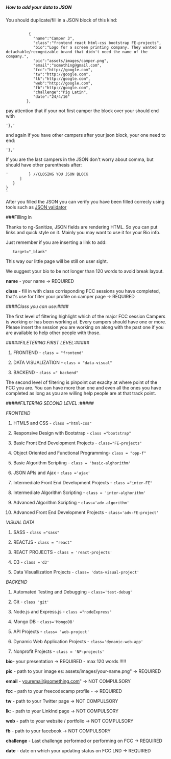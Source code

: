 ##### How to add your data to JSON


You should duplicate/fill in a JSON block of this kind:
```

          {
            "name":"Camper 3",
            "class":"frontend react html-css bootstrap FE-projects",
            "bio":"Logo for a screen printing company. They wanted a detachable/recognizable brand that didn't need the name of the company.",
            "pic":"assets/images/camper.png",
            "email":"something@gmail.com",
            "fcc":"http://google.com",
            "tw":"http://google.com",
            "lk":"http://google.com",
            "web":"http://google.com",
            "fb":"http://google.com",
            "challenge":"Pig Latin",
            "date":"24/4/16"
         },
```

pay attention that if your not first camper the block over your should end with

```
'},'
```

and again if you have other campers after your json block, your one need to end:

```
'},'
```

If you are the last campers in the JSON don't worry about comma, but should have other parenthesis after:

```
'         } //CLOSING YOU JSON BLOCK
      ]
   }
}
'
```
After you filled the JSON you can verify you have been filled correcly using tools such as [JSON validator](http://jsonlint.com/)

###Filling in

Thanks to ng-Sanitize, JSON fields are rendering HTML. So you can put links and quick style on it. Mainly you may want to use it for your Bio info.

Just remember if you are inserting a link to add:
 ```
    target="_blank"
 ```
 This way our little page will be still on user sight.
 
 We suggest your bio to be not longer than 120 words to avoid break layout. 

**name** - your name -> REQUIRED

**class** - fill in with class corrisponding FCC sessions you have completed, that's use for filter your profile on camper page -> REQUIRED

####*Class you can use:*####

The first level of filtering highlight which of the major FCC session Campers is working or has been working at. Every campers should have one or more. Please insert the session you are working on along with the past one if you are available to help other people with those.

#####*FILETERING FIRST LEVEL:*#####

1. FRONTEND -  `class = "frontend"`

2. DATA VISUALIZATION - `class = "data-visual"`

3. BACKEND - `class =" backend"`

The second level of filtering is pinpoint out exaclty at where point of the FCC you are. You can have more than one and even all the ones you have completed as long as you are willing help people are at that track point.

#####*FILTERING SECOND LEVEL :*#####

*FRONTEND*

1. HTML5 and CSS - `class ="html-css"`

2. Responsive Design with Bootstrap  - `class ="bootstrap"`

3. Basic Front End Development Projects - `class="FE-projects"`

4. Object Oriented and Functional Programming- `class = "opp-f"`

5. Basic Algorithm Scripting - `class = 'basic-alghorithm'`

6. JSON APIs and Ajax - `class ='ajax'`

7. Intermediate Front End Development Projects - `class ="inter-FE"`

8. Intermediate Algorithm Scripting - `class = 'inter-alghorithm'`

9. Advanced Algorithm Scripting - `class='adv-algorithm'`

10. Advanced Front End Development Projects - `class='adv-FE-project'`

*VISUAL DATA*

1. SASS - `class ="sass"`

2. REACTJS - `class = "react"`

3. REACT PROJECTS - `class = 'react-projects'`

4. D3 - `class ='d3'`

5. Data Visuallization Projects - `class= 'data-visual-project'`


*BACKEND*

1. Automated Testing and Debugging - `class='test-debug'`

2. Git - `class 'git'`

3. Node.js and Express.js - `class ="nodeExpress"`

4. Mongo DB - `class='MongoDB'`

5. API Projects - `class= 'web-project'`

6. Dynamic Web Application Projects - `class='dynamic-web-app'`

7. Nonprofit Projects - `class = 'NP-projects'`

**bio**- your presentation -> REQUIRED - max 120 words !!!!!

**pic** - path to your image es: assets/images/your-name.png" -> REQUIRED

**email** - youremail@something.com"   -> NOT COMPULSORY

**fcc**  -  path to your freecodecamp profile - -> REQUIRED

**tw** - path to your Twitter page -> NOT COMPULSORY

**lk**: - path to your LinkInd page -> NOT COMPULSORY

**web**  - path to your website / portfolio -> NOT COMPULSORY

**fb** - path to your facebook -> NOT COMPULSORY

**challenge** - Last  challenge performed or performing on FCC -> REQUIRED

**date** - date on which your updating status on FCC LND -> REQUIRED
